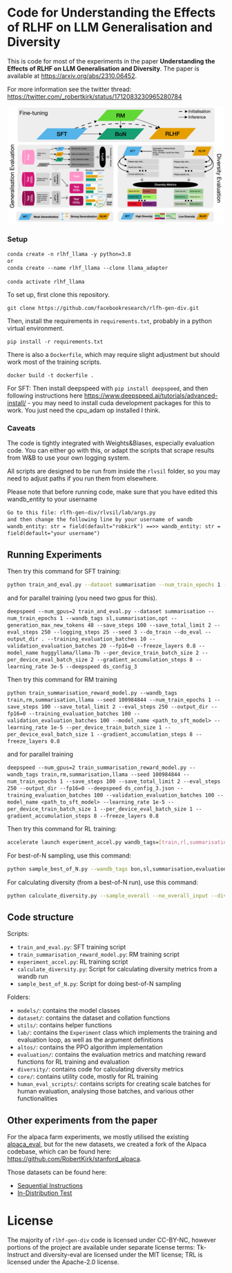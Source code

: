 # Code for **Understanding the Effects of RLHF on LLM Generalisation and Diversity**

This is code for most of the experiments in the paper **Understanding the Effects of RLHF on LLM Generalisation and Diversity**. The paper is available at https://arxiv.org/abs/2310.06452.

For more information see the twitter thread: https://twitter.com/_robertkirk/status/1712083230965280784

![figure_1.png](pics/figure_1.png)

### Setup
```
conda create -n rlhf_llama -y python=3.8
or
conda create --name rlhf_llama --clone llama_adapter

conda activate rlhf_llama
```

To set up, first clone this repository.
```
git clone https://github.com/facebookresearch/rlfh-gen-div.git
```


Then, install the requirements in `requirements.txt`, probably in a python virtual environment. 
```
pip install -r requirements.txt
```

There is also a `Dockerfile`, which may require slight adjustment but should work most of the training scripts.
```
docker build -t dockerfile .
```

For SFT: Then install deepspeed with `pip install deepspeed`, and then following instructions here https://www.deepspeed.ai/tutorials/advanced-install/ - you may need to install cuda development packages for this to work. You just need the cpu_adam op installed I think.

### Caveats

The code is tightly integrated with Weights&Biases, especially evaluation code. You can either go with this, or adapt the scripts that scrape results from W&B to use your own logging system.

All scripts are designed to be run from inside the `rlvsil` folder, so you may need to adjust paths if you run them from elsewhere.

Please note that before running code, make sure that you have edited this wandb_entity to your username
```
Go to this file: rlfh-gen-div/rlvsil/lab/args.py
and then change the following line by your username of wandb
wandb_entity: str = field(default="robkirk") ==>> wandb_entity: str = field(default="your username")
```

## Running Experiments

Then try this command for SFT training:

```bash
python train_and_eval.py --dataset summarisation --num_train_epochs 1 --wandb_tags sl,summarisation,opt --generation_max_new_tokens 48 --save_steps 100 --save_total_limit 2 --eval_steps 250 --logging_steps 25 --seed 3 --do_train --do_eval --output_dir . --training_evaluation_batches 10 --validation_evaluation_batches 20 --fp16=0 --freeze_layers 0.8 --model_name huggyllama/llama-7b --per_device_train_batch_size 2 --per_device_eval_batch_size 2 --gradient_accumulation_steps 8 --learning_rate 3e-5
```

and for parallel training (you need two gpus for this).
```
deepspeed --num_gpus=2 train_and_eval.py --dataset summarisation --num_train_epochs 1 --wandb_tags sl,summarisation,opt --generation_max_new_tokens 48 --save_steps 100 --save_total_limit 2 --eval_steps 250 --logging_steps 25 --seed 3 --do_train --do_eval --output_dir . --training_evaluation_batches 10 --validation_evaluation_batches 20 --fp16=0 --freeze_layers 0.8 --model_name huggyllama/llama-7b --per_device_train_batch_size 2 --per_device_eval_batch_size 2 --gradient_accumulation_steps 8 --learning_rate 3e-5 --deepspeed ds_config_3
```

Then try this command for RM training
```
python train_summarisation_reward_model.py --wandb_tags train,rm,summarisation,llama --seed 100984844 --num_train_epochs 1 --save_steps 100 --save_total_limit 2 --eval_steps 250 --output_dir --fp16=0 --training_evaluation_batches 100 --validation_evaluation_batches 100 --model_name <path_to_sft_model> --learning_rate 1e-5 --per_device_train_batch_size 1 --per_device_eval_batch_size 1 --gradient_accumulation_steps 8 --freeze_layers 0.8
```
and for parallel training
```
deepspeed --num_gpus=2 train_summarisation_reward_model.py --wandb_tags train,rm,summarisation,llama --seed 100984844 --num_train_epochs 1 --save_steps 100 --save_total_limit 2 --eval_steps 250 --output_dir --fp16=0 --deepspeed ds_config_3.json --training_evaluation_batches 100 --validation_evaluation_batches 100 --model_name <path_to_sft_model> --learning_rate 1e-5 --per_device_train_batch_size 1 --per_device_eval_batch_size 1 --gradient_accumulation_steps 8 --freeze_layers 0.8
```
Then try this command for RL training:

```bash
accelerate launch experiment_accel.py wandb_tags=[train,rl,summarisation,accelerate] entity=ucl-dark project=rlvsil-main dataset=summarisation reward_function=summarisation freeze_layers=0.8 total_steps=500 discounting=1 ppo_epochs=4 max_new_tokens=48 adap_kl_ctrl=false kl_approx=2 checkpoint_steps=25 checkpoint_limit=2 log_steps=10 evaluation_steps=600 target_eval_datapoints=100 group=12849997-5 seed=128499975 ref_device=cuda:2 rf_device=cuda:2 policy_head_device=cuda:0 policy_split_percentage=0.8 device=cuda:1 log_level=debug model_name=UCL-DARK/sl-llama-6.7b-100ds rollout_batch_size=2 rollout_accumulation_steps=8 learn_batch_size=1 gradient_accumulation_steps=16 adam_learning_rate=1.5e-6 rf_model_dir=UCL-DARK/rm-llama-6.7b-100ds baseline_cost=0.2 init_kl_coef=5.0
```

For best-of-N sampling, use this command:

```bash
python sample_best_of_N.py --wandb_tags bon,sl,summarisation,evaluation --generation_max_new_tokens 48 --seed 43 --do_eval --output_dir . --freeze_layers 0.8 --num_return_sequences 16 --evaluation_splits test,ood_test --model_name <path_to_sft_model> --per_device_train_batch_size 4 --per_device_eval_batch_size 4 --rf_model_dir <path_to_rm>
```

For calculating diversity (from a best-of-N run), use this command:

```bash
python calculate_diversity.py --sample_overall --no_overall_input --diversity_metrics ead_averaged_distinct_ngrams,nli_sample_from_sim,sent_bert_from_sim --run_ids <bon_wandb_run_id> --table_name test
```

## Code structure

Scripts:
  - `train_and_eval.py`: SFT training script
  - `train_summarisation_reward_model.py`: RM training script
  - `experiment_accel.py`: RL training script
  - `calculate_diversity.py`: Script for calculating diversity metrics from a wandb run
  - `sample_best_of_N.py`: Script for doing best-of-N sampling

Folders:
  - `models/`: contains the model classes
  - `dataset/`: contains the dataset and collation functions
  - `utils/`: contains helper functions
  - `lab/`: contains the `Experiment` class which implements the training and evaluation loop, as well as the argument definitions
  - `altos/`: contains the PPO algorithm implementation
  - `evaluation/`: contains the evaluation metrics and matching reward functions for RL training and evaluation
  - `diversity/`: contains code for calculating diversity metrics
  - `core/`: contains utility code, mostly for RL training
  - `human_eval_scripts/`: contains scripts for creating scale batches for human evaluation, analysing those batches, and various other functionalities

## Other experiments from the paper

For the alpaca farm experiments, we mostly utilised the existing [alpaca_eval](https://github.com/tatsu-lab/alpaca_eval), but for the new datasets, we created a fork of the Alpaca codebase, which can be found here: https://github.com/RobertKirk/stanford_alpaca.

Those datasets can be found here:
- [Sequential Instructions](https://huggingface.co/datasets/UCL-DARK/sequential-instructions)
- [In-Distribution Test](https://huggingface.co/datasets/UCL-DARK/alpaca-farm-id-test)

# License

The majority of `rlhf-gen-div` code is licensed under CC-BY-NC, however portions of the project are available under separate license terms: Tk-Instruct and diversity-eval are licensed under the MIT license; TRL is licensed under the Apache-2.0 license.
